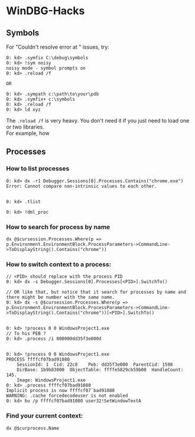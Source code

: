 # WinDBG-Hacks

## Symbols

For "Couldn't resolve error at " issues, try:  
```
0: kd> .symfix C:\debug\symbols
0: kd> !sym noisy
noisy mode - symbol prompts on
0: kd> .reload /f  

OR

0: kd> .sympath c:\path\to\your\pdb
0: kd> .symfix+ c:\symbols
0: kd> .reload /f
0: kd> ld xyz
```  

The `.reload /f` is very heavy. You don't need it if you just need to load one or two libraries.  
For example, how 

## Processes
### How to list processes  
```
0: kd> dx -r1 Debugger.Sessions[0].Processes.Contains("chrome.exe")
Error: Cannot compare non-intrinsic values to each other.  


0: kd> .tlist

0: kd> !dml_proc 
```

### How to search for process by name
```
dx @$cursession.Processes.Where(p => p.Environment.EnvironmentBlock.ProcessParameters->CommandLine->ToDisplayString().Contains("chrome"))
```  

### How to switch context to a process:   
```
// <PID> should replace with the process PID
0: kd> dx -s Debugger.Sessions[0].Processes[<PID>].SwitchTo()   

// OR like that, but notice that it search for processes by name and there might be number with the same name. 
0: kd> dx -s @$cursession.Processes.Where(p => p.Environment.EnvironmentBlock.ProcessParameters->CommandLine->ToDisplayString().Contains("chrome"))[<PID>].SwitchTo()


0: kd> !process 0 0 WindowsProject1.exe
// To his PEB ?
0: kd> .process /i 000000dd35f3e000d


0: kd> !process 0 0 WindowsProject1.exe
PROCESS ffffcf07bad91080
    SessionId: 1  Cid: 22c8    Peb: dd35f3e000  ParentCid: 1598
    DirBase: 1b9b83000  ObjectTable: ffffe5829cb59b00  HandleCount: 145.
    Image: WindowsProject1.exe  
0: kd> .process ffffcf07bad91080
Implicit process is now ffffcf07`bad91080
WARNING: .cache forcedecodeuser is not enabled
0: kd> bu /p ffffcf07bad91080 user32!SetWindowTextA 

```

### Find your current context:   
```
dx @$curprocess.Name
```
